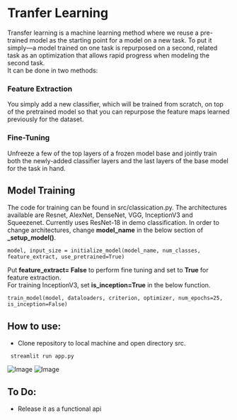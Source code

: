 # Tranfer Learning

Transfer learning is a machine learning method where we reuse a pre-trained model as the starting point for a model on a new task. To put it simply—a model trained on one task is repurposed on a second, related task as an optimization that allows rapid progress when modeling the second task.<br> It can be done in two methods: <br>

### Feature Extraction<br>

You simply add a new classifier, which will be trained from scratch, on top of the pretrained model so that you can repurpose the feature maps learned previously for the dataset.<br>

### Fine-Tuning<br>

Unfreeze a few of the top layers of a frozen model base and jointly train both the newly-added classifier layers and the last layers of the base model for the task in hand.<br>

## Model Training

The code for training can be found in src/classication.py. The architectures available are Resnet, AlexNet, DenseNet, VGG, InceptionV3 and Squeezenet. Currently uses ResNet-18 in demo classification. In order to change architectures, change **model_name** in the below section of **\_setup_model()**.

```
model, input_size = initialize_model(model_name, num_classes, feature_extract, use_pretrained=True)
```

Put **feature_extract= False** to perform fine tuning and set to **True** for feature extraction. <br> For training InceptionV3, set **is_inception=True** in the below function.

```
train_model(model, dataloaders, criterion, optimizer, num_epochs=25, is_inception=False)
```

## How to use:

- Clone repository to local machine and open directory src.<br>

```
 streamlit run app.py
```
![Image](https://github.com/Ashish-Abraham/ML-CaPsule/blob/TransferLearning/Transfer%20Learning/Images/ui0.png)
![Image](https://github.com/Ashish-Abraham/ML-CaPsule/blob/TransferLearning/Transfer%20Learning/Images/ui1.png)
## To Do:

- Release it as a functional api
